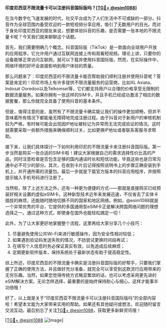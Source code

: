 **印度尼西亚不限流量卡可以注册抖音国际版吗？[[TG💪+ @esim1088](https://t.me/s/esim1088)]**

在当今数字化飞速发展的时代，社交平台成为了人们生活中不可或缺的一部分。抖音作为全球范围内备受欢迎的一款短视频分享应用，吸引了无数用户的目光。而对于身处印度尼西亚的朋友来说，想要体验抖音的乐趣，是否需要一张本地的不限流量卡呢？今天我们就来聊聊这个话题。

首先，我们需要明确几个概念。抖音国际版（TikTok）是一款面向全球用户开放的应用程序，它允许用户通过互联网连接上传和观看短视频。理论上讲，只要你的设备能够正常访问互联网，就可以下载并使用抖音国际版。然而，在实际操作中，网络环境的好坏会直接影响到用户体验的质量。

那么问题来了：印度尼西亚的不限流量卡能否帮助我们顺利注册并使用抖音呢？答案是肯定的！印尼市场上有许多提供不限流量服务的运营商，比如XL Axiata、Indosat Ooredoo以及Telkomsel等，它们都支持用户以合理的价格享受无限制的数据流量服务。如果你拥有一张这样的SIM卡，并且手机已经成功激活了相应的数据套餐，那么你就完全具备了使用抖音的基本条件。

但是，值得注意的是，虽然有了不限流量卡确实能让我们的操作更加顺畅，但并不意味着所有情况下都能毫无障碍地完成注册过程。由于抖音对于新用户的审核机制较为严格，有时候可能会出现因IP地址被标记为异常而无法完成验证的情况。这时就需要采取一些额外措施来确保顺利过关，比如更换IP地址或者联系客服寻求帮助。

接下来，让我们具体探讨一下如何利用印尼的不限流量卡来注册抖音国际版。第一步当然是购买一张合适的SIM卡啦！建议大家根据自己的需求选择性价比高的产品，同时注意检查是否包含足够的国内通话时长和短信功能，毕竟这些也是日常沟通中必不可少的部分。其次，在收到卡片后记得按照说明书上的步骤正确安装到手机上，并开通所需的流量包。最后一步就是下载官方版本的抖音应用程序，并按照提示输入手机号码进行注册了。

当然啦，除了上述方法之外，还有一种更为便捷的方式——那就是直接购买已经预装好相关设置的虚拟eSIM卡。这种新型技术近年来发展迅速，不仅省去了实体卡插拔的麻烦，还能随时随地切换不同的国家和地区网络。例如，@esim1088就是一个非常优秀的平台，它提供的多国通用型eSIM卡正是解决跨国网络问题的理想选择之一。通过这种方式，即使身在国外也能轻松搞定一切！

此外，为了让大家更好地掌握整个流程，这里再给大家分享几个小技巧：
1. 尽量避免使用公共Wi-Fi来进行敏感操作，因为安全性相对较低；
2. 如果遇到验证码发送失败的情况，不妨尝试更换时间段再试；
3. 在填写个人信息时务必保证真实有效，以免造成后续麻烦；
4. 定期更新软件版本，保持系统处于最新状态有助于提高稳定性。

综上所述，印度尼西亚的不限流量卡确实是注册抖音国际版的好帮手，只要我们掌握了正确的使用方法，并且做好充分准备，就完全可以享受到这款流行应用带来的无穷乐趣。当然，如果您觉得传统方式略显繁琐的话，也可以考虑采用更先进的eSIM解决方案。无论怎样选择，最重要的是始终保持耐心与细心，这样才能事半功倍哦！

好了，以上就是关于“印度尼西亚不限流量卡可以注册抖音国际版吗”的全部内容啦！希望本文能为大家带来实用的帮助。如果还有其他疑问或想法，欢迎随时留言交流互动。最后别忘了关注[TG💪+ @esim1088](https://t.me/s/esim1088)，获取更多新鲜资讯哦！

[[TG💪+ @esim1088](https://t.me/s/esim1088) ![Image](https://i.postimg.cc/4NQfJmqS/Snipaste-2025-05-13-00-14-12.png)]